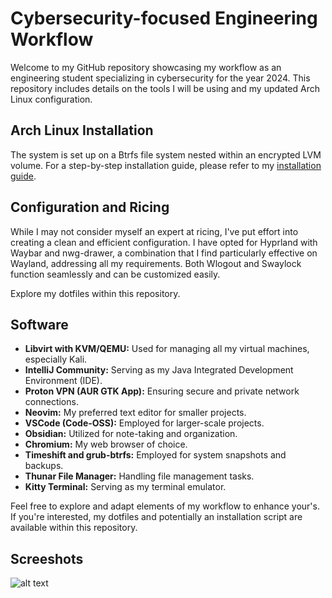 # Cybersecurity-focused Engineering Workflow

Welcome to my GitHub repository showcasing my workflow as an engineering student specializing in cybersecurity for the year 2024. This repository includes details on the tools I will be using and my updated Arch Linux configuration.

## Arch Linux Installation

The system is set up on a Btrfs file system nested within an encrypted LVM volume. For a step-by-step installation guide, please refer to my [installation guide](https://gist.github.com/Darrkhan/f23f0f8e185876e01a1708a90eb2f782).

## Configuration and Ricing

While I may not consider myself an expert at ricing, I've put effort into creating a clean and efficient configuration. I have opted for Hyprland with Waybar and nwg-drawer, a combination that I find particularly effective on Wayland, addressing all my requirements. Both Wlogout and Swaylock function seamlessly and can be customized easily.

Explore my dotfiles within this repository.

## Software

- **Libvirt with KVM/QEMU:** Used for managing all my virtual machines, especially Kali.
- **IntelliJ Community:** Serving as my Java Integrated Development Environment (IDE).
- **Proton VPN (AUR GTK App):** Ensuring secure and private network connections.
- **Neovim:** My preferred text editor for smaller projects.
- **VSCode (Code-OSS):** Employed for larger-scale projects.
- **Obsidian:** Utilized for note-taking and organization.
- **Chromium:** My web browser of choice.
- **Timeshift and grub-btrfs:** Employed for system snapshots and backups.
- **Thunar File Manager:** Handling file management tasks.
- **Kitty Terminal:** Serving as my terminal emulator.

Feel free to explore and adapt elements of my workflow to enhance your's. If you're interested, my dotfiles and potentially an installation script are available within this repository.

## Screeshots
![alt text](https://github.com/darrkhan/ArchLinux-Workflow/blob/main/screen.png?raw=true)

##
